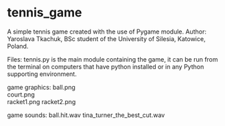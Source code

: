# tennis_game
A simple tennis game created with the use of Pygame module.
Author: Yaroslava Tkachuk, BSc student of the University of Silesia, Katowice, Poland.

Files:
  tennis.py is the main module containing the game, it can be run from the terminal on computers that have python installed or in
            any Python supporting environment.
  
  game graphics:
      ball.png    
      court.png   
      racket1.png
      racket2.png
      
   game sounds:
      ball.hit.wav
      tina_turner_the_best_cut.wav

